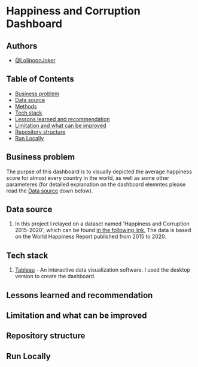 # Happiness and Corruption Dashboard
## Authors
* [@LolipopnJoker](https://github.com/LolipopnJoker)
## Table of Contents
* [Business problem]()
* [Data source]()
* [Methods]()
* [Tech stack]()
* [Lessons learned and recommendation]()
* [Limitation and what can be improved]()
* [Repository structure]()
* [Run Locally]()
## Business problem
The purpse of this dashboard is to visually depicted the average happiness score for almost every country in the world, as well as some other parameteres (for detailed explanation on the dashboard elemntes please read the [Data source]() down below).
## Data source
1. In this project I relayed on a dataset named 'Happiness and Corruption 2015-2020', which can be found [in the following link.](https://www.kaggle.com/datasets/eliasturk/world-happiness-based-on-cpi-20152020?resource=download) The data is based on the World Happiness Report published from 2015 to 2020.
## Tech stack
1. [Tableau](https://www.tableau.com/) - An interactive data visualization software. I used the desktop version to create the dashboard.
## Lessons learned and recommendation
## Limitation and what can be improved
## Repository structure
## Run Locally
